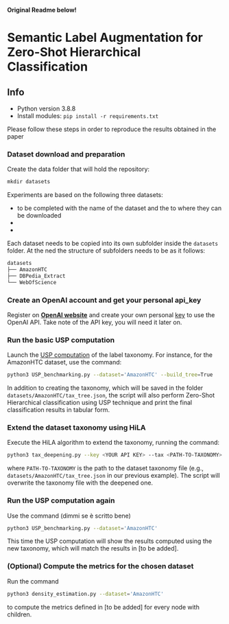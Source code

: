 **Original Readme below!**

# Semantic Label Augmentation for Zero-Shot Hierarchical Classification

## Info
* Python version 3.8.8
* Install modules: ```pip install -r requirements.txt```

Please follow these steps in order to reproduce the results obtained in the paper

### Dataset download and preparation

Create the data folder that will hold the repository:

```python
mkdir datasets
```

Experiments are based on the following three datasets:

- to be completed with the name of the dataset and the to where they can be downloaded
-
-

Each dataset needs to be copied into its own subfolder inside the `datasets` folder. At the ned the structure of subfolders needs to be as it follows: 

```bash
datasets
├── AmazonHTC
├── DBPedia_Extract
└── WebOfScience

```

### Create an OpenAI account and get your personal api_key
Register on [**OpenAI website**](https://openai.com/) and create your own personal [key](https://platform.openai.com/api-keys)  to use the OpenAI API. Take note of the API key, you will need it later on.


### Run the basic USP computation

Launch the [USP computation](https://github.com/bong-yo/TaxonomyZeroShooter) of the label taxonomy. For instance, for the AmazonHTC dataset, use the command:

```bash
python3 USP_benchmarking.py --dataset='AmazonHTC' --build_tree=True
```

In addition to creating the taxonomy, which will be saved in the folder `datasets/AmazonHTC/tax_tree.json`, the script will also perform Zero-Shot Hierarchical classification using USP technique and print the final classification results in tabular form. 

### Extend the dataset taxonomy using HiLA

Execute the HiLA algorithm to extend the taxonomy, running the command: 

```bash
python3 tax_deepening.py --key <YOUR API KEY> --tax <PATH-TO-TAXONOMY>
```

where `PATH-TO-TAXONOMY` is the path to the dataset taxonomy file (e.g., `datasets/AmazonHTC/tax_tree.json` in our previous example). The script will overwrite the taxonomy file with the deepened one.

### Run the USP computation again

Use the command (dimmi se è scritto bene)

```bash
python3 USP_benchmarking.py --dataset='AmazonHTC' 
```

This time the USP computation will show the results computed using the new taxonomy, which will match the results in [to be added].

### (Optional) Compute the metrics for the chosen dataset

Run the command

```bash
python3 density_estimation.py --dataset='AmazonHTC' 
```

to compute the metrics defined in [to be added] for every node with children.

